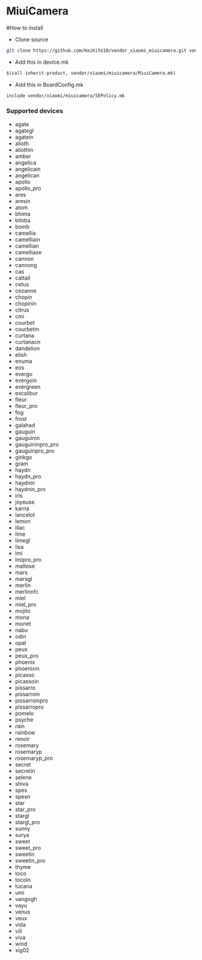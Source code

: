 # MiuiCamera
#How to install
- Clone source
```bash
git clone https://github.com/HaiKito18/vendor_xiaomi_miuicamera.git vendor/xiaomi/miuicamera
```
- Add this in device.mk
```bash
$(call inherit-product, vendor/xiaomi/miuicamera/MiuiCamera.mk)
```
- Add this in BoardConfig.mk
```bash
include vendor/xiaomi/miuicamera/SEPolicy.mk
```
### Supported devices
* agate
* agategl
* agatein
* alioth
* aliothin
* amber
* angelica
* angelicain
* angelican
* apollo
* apollo_pro
* ares
* aresin
* atom
* bhima
* biloba
* bomb
* camellia
* camelliain
* camellian
* camelliase
* cannon
* cannong
* cas
* cattail
* cetus
* cezanne
* chopin
* chopinin
* citrus
* cmi
* courbet
* courbetin
* curtana
* curtanacn
* dandelion
* elish
* enuma
* eos
* evergo
* evergoin
* evergreen
* excalibur
* fleur
* fleur_pro
* fog
* frost
* galahad
* gauguin
* gauguinin
* gauguininpro_pro
* gauguinpro_pro
* ginkgo
* gram
* haydn
* haydn_pro
* haydnin
* haydnin_pro
* iris
* joyeuse
* karna
* lancelot
* lemon
* lilac
* lime
* limegl
* lisa
* lmi
* lmipro_pro
* maltose
* mars
* marsgl
* merlin
* merlinnfc
* miel
* miel_pro
* mojito
* mona
* monet
* nabu
* odin
* opal
* peux
* peux_pro
* phoenix
* phoenixin
* picasso
* picassoin
* pissarro
* pissarroin
* pissarroinpro
* pissarropro
* pomelo
* psyche
* rain
* rainbow
* renoir
* rosemary
* rosemaryp
* rosemaryp_pro
* secret
* secretin
* selene
* shiva
* spes
* spesn
* star
* star_pro
* stargl
* stargl_pro
* sunny
* surya
* sweet
* sweet_pro
* sweetin
* sweetin_pro
* thyme
* toco
* tocoin
* tucana
* umi
* vangogh
* vayu
* venus
* veux
* vida
* vili
* viva
* wind
* xig02
